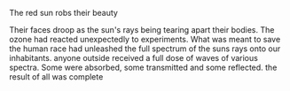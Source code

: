 The red sun robs their beauty

Their faces droop as the sun's rays being tearing apart their bodies. The ozone had reacted unexpectedly to experiments. What was meant to save the human race had unleashed the full spectrum of the suns rays onto our inhabitants. 
anyone outside received a full dose of waves of various spectra. Some were absorbed, some transmitted and some reflected. the result of all was complete 